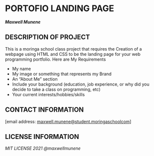 # PORTOFIO LANDING PAGE

_**Maxwell Munene**_

## DESCRIPTION OF PROJECT

  This is a moringa school class project that requires the Creation of  a webpage using HTML and CSS to be the landing page for your web programming portfolio.
  Here are My Requirements

  * My name
  * My image or something that represents my Brand
  * An “About Me” section
  * Include your background (education, job experience, or why did you decide to take a class on programming, etc)
  * Your current interests/hobbies/skills


## CONTACT INFORMATION  
[email address: maxwell.munene@student.moringaschoolcom]

## LICENSE INFORMATION
*MIT LICENSE 2021 @maxwellmunene*
